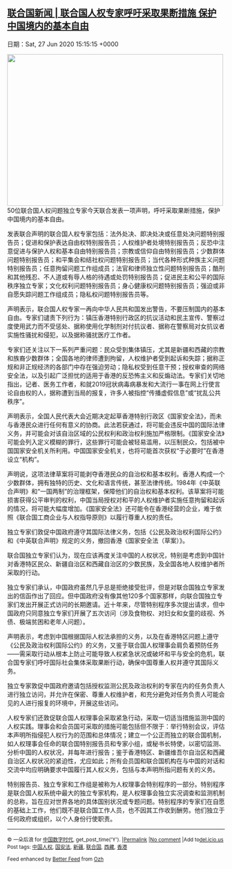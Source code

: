 [联合国新闻 | 联合国人权专家呼吁采取果断措施 保护中国境内的基本自由](https://chinadigitaltimes.net/chinese/2020/06/%e8%81%94%e5%90%88%e5%9b%bd%e6%96%b0%e9%97%bb-%e8%81%94%e5%90%88%e5%9b%bd%e4%ba%ba%e6%9d%83%e4%b8%93%e5%ae%b6%e5%91%bc%e5%90%81%e9%87%87%e5%8f%96%e6%9e%9c%e6%96%ad%e6%8e%aa%e6%96%bd-%e4%bf%9d/)
------
日期：Sat, 27 Jun 2020 15:15:15 +0000

<p><span class="text_exposed_show"><img class="aligncenter wp-image-648495" src="https://chinadigitaltimes.net/chinese/files/2020/06/屏幕快照-2020-06-27-上午11.07.37.png" alt="" width="500" height="351" srcset="https://chinadigitaltimes.net/chinese/files/2020/06/屏幕快照-2020-06-27-上午11.07.37.png 937w, https://chinadigitaltimes.net/chinese/files/2020/06/屏幕快照-2020-06-27-上午11.07.37-300x210.png 300w, https://chinadigitaltimes.net/chinese/files/2020/06/屏幕快照-2020-06-27-上午11.07.37-768x539.png 768w" sizes="(max-width: 500px) 100vw, 500px" /><br />50位联合国人权问题独立专家今天联合发表一项声明，呼吁采取果断措施，保护中国境内的基本自由。</span></p><div class="text_exposed_show"><p>发表联合声明的联合国人权专家包括：法外处决、即决处决或任意处决问题特别报告员；促进和保护表达自由权特别报告员；人权维护者处境特别报告员；反恐中注意促进与保护人权和基本自由特别报告员；宗教或信仰自由特别报告员；少数群体问题特别报告员；和平集会和结社权问题特别报告员；当代各种形式种族主义问题特别报告员；任意拘留问题工作组成员；法官和律师独立性问题特别报告员；酷刑和其他残忍、不人道或有辱人格的待遇或处罚特别报告员；促进民主和公平的国际秩序独立专家；文化权利问题特别报告员；身心健康权问题特别报告员；强迫或非自愿失踪问题工作组成员；隐私权问题特别报告员等。</p><p>声明表示，联合国人权专家一再向中华人民共和国发出警告，不要压制国内的基本自由。专家们谴责下列行为：镇压香港特别行政区的抗议活动和民主宣传、警察过度使用武力而不受惩处、据称使用化学制剂对付抗议者、据称在警察局对女抗议者实施性骚扰和侵犯，以及据称骚扰医疗工作者。</p><p>专家们还关注以下一系列严重问题：民众受到集体镇压，尤其是新疆和西藏的宗教和族裔少数群体；全国各地的律师遭到拘留，人权维护者受到起诉和失踪；据称正规和非正规经济的各部门中存在强迫劳动；隐私权受到任意干预；授权审查的网络安全法，以及引起广泛担忧的适用于香港的反恐怖主义和反煽动法。专家们关切地指出，记者、医务工作者，和就2019冠状病毒病暴发和大流行一事在网上行使言论自由权的人，据称遭到当局的报复，许多人被指控“传播虚假信息”或“扰乱公共秩序”。</p><p>声明表示，全国人民代表大会近期决定起草香港特别行政区《国家安全法》，而未与香港民众进行任何有意义的协商。此法若获通过，将可能会违反中国的国际法律义务，并可能会对该自治区域的公民权利和政治权利施加严格限制。《国家安全法》可能会列入定义模糊的罪行，这些罪行可能会被轻易滥用，以压制民众，包括被中国国家安全机关所利用。中国国家安全机关，也将可能首次获权“于必要时”在香港设立“机构”。</p><p>声明说，这项法律草案将可能剥夺香港民众的自治权和基本权利。香港人构成一个少数群体，拥有独特的历史、文化和语言传统，甚至法律传统。1984年《中英联合声明》和“一国两制”的治理框架，保障他们的自治权和基本权利。该草案将可能损害获得公平审判的权利，中国当局授权对和平的人权维护者实施任意拘留和起诉的情况，将可能大幅度增加。《国家安全法》还可能令在香港经营的企业，难于依照《联合国工商企业与人权指导原则》以履行尊重人权的责任。</p><p>独立专家们敦促中国政府遵守其国际法律义务，包括《公民及政治权利国际公约》和《中英联合声明》规定的义务，撤回香港《国家安全法（草案）》。</p><p>联合国独立专家们认为，现在应该再度关注中国的人权状况，特别是考虑到中国针对香港特区民众、新疆自治区和西藏自治区的少数民族，及全国各地人权维护者所采取的行动。</p><p>独立专家们承认，中国政府虽然几乎总是拒绝接受批评，但是对联合国独立专家发出的信函作出了回应。但中国政府没有像其他120多个国家那样，向联合国独立专家们发出开展正式访问的长期邀请。近十年来，尽管特别程序多次提出请求，但中国政府只同意独立专家们开展了五次访问（涉及食物权、对妇女和女童的歧视、外债、极端贫困和老年人问题）。</p><p>声明表示，考虑到中国根据国际人权法承担的义务，以及在香港特区问题上遵守《公民及政治权利国际公约》的义务，又鉴于联合国人权理事会肩负着预防任务——需采取行动从根本上防止可能导致人权紧急状况或破坏和平与安全的危机，联合国专家们呼吁国际社会集体采取果断行动，确保中国尊重人权并遵守其国际义务。</p><p>独立专家敦促中国政府邀请包括授权监测公民及政治权利的专家在内的任务负责人进行独立访问，并允许在保密、尊重人权维护者，和充分避免对任务负责人可能会见的人进行报复的环境中，开展这些访问。</p><p>人权专家们还敦促联合国人权理事会采取紧急行动，采取一切适当措施监测中国的人权实践。理事会和会员国可采取的措施可能包括但不限于：举行特别会议，评估本声明所指侵犯人权行为的范围和总体情况；建立一个公正而独立的联合国机制，如人权理事会任命的联合国特别报告员和专家小组，或秘书长特使，以密切监测、分析中国的人权状况，并每年进行报告；鉴于香港特区、新疆维吾尔自治区和西藏自治区人权状况的紧迫性，尤应如此；所有会员国和联合国机构在与中国的对话和交流中均应明确要求中国履行其人权义务，包括与本声明所指问题有关的义务。</p><p>特别报告员、独立专家和工作组是被称为人权理事会特别程序的一部分。特别程序是联合国人权系统中最大的独立专家机构，是人权理事会独立实况调查和监测机制的总称，旨在应对世界各地的具体国别状况或专题问题。特别程序的专家们在自愿的基础上工作，他们既不是联合国工作人员，也不因其工作收到酬劳。他们独立于任何政府或组织，以个人身份行使职责。</p></div><hr /><p><small>&copy; 一朵后浪 for <a href="https://chinadigitaltimes.net/chinese">中国数字时代</a>, get_post_time('Y'). |<a href="https://chinadigitaltimes.net/chinese/2020/06/%e8%81%94%e5%90%88%e5%9b%bd%e6%96%b0%e9%97%bb-%e8%81%94%e5%90%88%e5%9b%bd%e4%ba%ba%e6%9d%83%e4%b8%93%e5%ae%b6%e5%91%bc%e5%90%81%e9%87%87%e5%8f%96%e6%9e%9c%e6%96%ad%e6%8e%aa%e6%96%bd-%e4%bf%9d/">Permalink</a> |<a href="https://chinadigitaltimes.net/chinese/2020/06/%e8%81%94%e5%90%88%e5%9b%bd%e6%96%b0%e9%97%bb-%e8%81%94%e5%90%88%e5%9b%bd%e4%ba%ba%e6%9d%83%e4%b8%93%e5%ae%b6%e5%91%bc%e5%90%81%e9%87%87%e5%8f%96%e6%9e%9c%e6%96%ad%e6%8e%aa%e6%96%bd-%e4%bf%9d/#comments">No comment</a> |Add to<a href="http://del.icio.us/post?url=https://chinadigitaltimes.net/chinese/2020/06/%e8%81%94%e5%90%88%e5%9b%bd%e6%96%b0%e9%97%bb-%e8%81%94%e5%90%88%e5%9b%bd%e4%ba%ba%e6%9d%83%e4%b8%93%e5%ae%b6%e5%91%bc%e5%90%81%e9%87%87%e5%8f%96%e6%9e%9c%e6%96%ad%e6%8e%aa%e6%96%bd-%e4%bf%9d/&amp;title=联合国新闻 | 联合国人权专家呼吁采取果断措施 保护中国境内的基本自由">del.icio.us</a><br/>Post tags: <a href="https://chinadigitaltimes.net/chinese/tag/%e4%b8%ad%e5%9b%bd%e4%ba%ba%e6%9d%83/" rel="tag">中国人权</a>, <a href="https://chinadigitaltimes.net/chinese/tag/%e5%9b%bd%e5%ae%89%e6%b3%95/" rel="tag">国安法</a>, <a href="https://chinadigitaltimes.net/chinese/tag/%e6%96%b0%e7%96%86/" rel="tag">新疆</a>, <a href="https://chinadigitaltimes.net/chinese/tag/%e8%81%94%e5%90%88%e5%9b%bd/" rel="tag">联合国</a>, <a href="https://chinadigitaltimes.net/chinese/tag/%e8%a5%bf%e8%97%8f/" rel="tag">西藏</a>, <a href="https://chinadigitaltimes.net/chinese/tag/%e9%a6%99%e6%b8%af/" rel="tag">香港</a><br/></small></p><p><small>Feed enhanced by <a href='http://planetozh.com/blog/my-projects/wordpress-plugin-better-feed-rss/'>Better Feed</a> from  <a href='http://planetozh.com/blog/'>Ozh</a></small></p>
